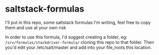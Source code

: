 # saltstack-formulas
I'll put in this repo, some saltstack formulas I'm writing, feel free to copy them and use at your own risk

In order to use this formula, I'd suggest creating a folder, eg: ```/srv/formulas/stackdriver-formula/``` cloning this repo to that folder.
Then you'd edit your /etc/salt/master and add into your file_roots this location.
